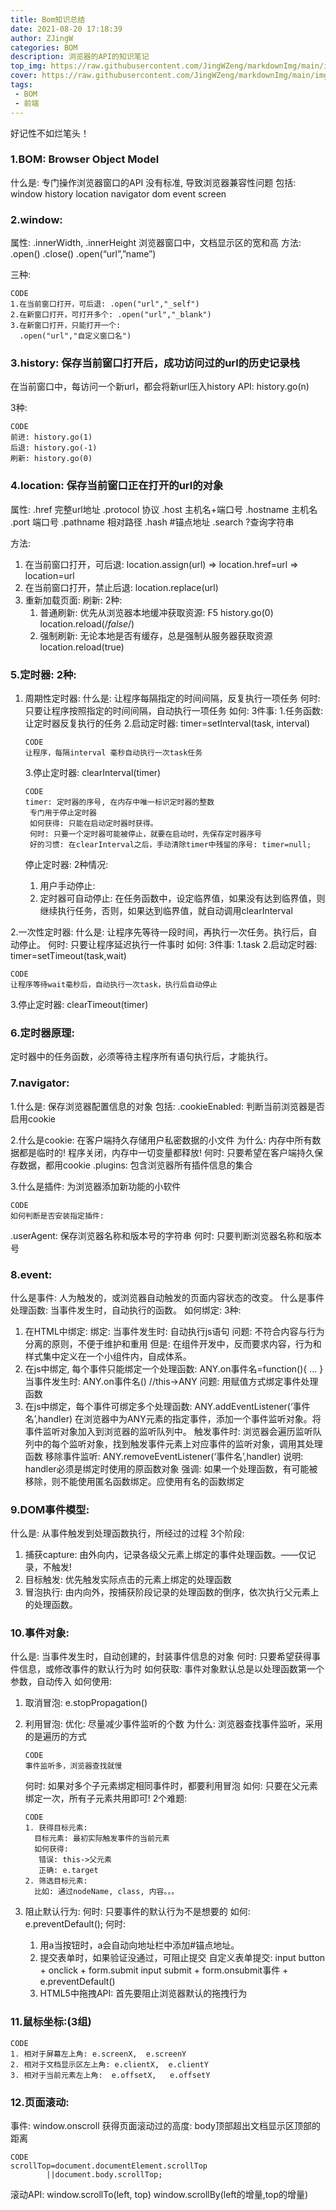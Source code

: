 ```yaml
---
title: Bom知识总结
date: 2021-08-20 17:18:39
author: ZJingW
categories: BOM
description: 浏览器的API的知识笔记
top_img: https://raw.githubusercontent.com/JingWZeng/markdownImg/main/img/202108232032965.jpg
cover: https://raw.githubusercontent.com/JingWZeng/markdownImg/main/img/202108232032965.jpg
tags: 
 - BOM
 - 前端
---
```

好记性不如烂笔头！



### 1.BOM: Browser Object Model

什么是: 专门操作浏览器窗口的API
没有标准, 导致浏览器兼容性问题
包括:
window
history
location
navigator
dom
event
screen

### 2.window:

属性: .innerWidth, .innerHeight 浏览器窗口中，文档显示区的宽和高
方法: .open() .close() .open(“url”,”name”)

三种:

```
CODE
1.在当前窗口打开，可后退: .open("url","_self")
2.在新窗口打开，可打开多个: .open("url","_blank")
3.在新窗口打开，只能打开一个: 
  .open("url","自定义窗口名")
```

### 3.history: 保存当前窗口打开后，成功访问过的url的历史记录栈

在当前窗口中，每访问一个新url，都会将新url压入history
API: history.go(n)

3种:

```
CODE
前进: history.go(1)  
后退: history.go(-1)  
刷新: history.go(0)
```

### 4.location: 保存当前窗口正在打开的url的对象

属性:
.href 完整url地址
.protocol 协议
.host 主机名+端口号
.hostname 主机名
.port 端口号
.pathname 相对路径
.hash #锚点地址
.search ?查询字符串

方法:

1. 在当前窗口打开，可后退:
   location.assign(url) => location.href=url => location=url
2. 在当前窗口打开，禁止后退:
   location.replace(url)
3. 重新加载页面: 刷新: 2种:
   1. 普通刷新:
      优先从浏览器本地缓冲获取资源:
      F5
      history.go(0)
      location.reload(/*false*/)
   2. 强制刷新:
      无论本地是否有缓存，总是强制从服务器获取资源
      location.reload(true)

### 5.定时器: 2种:

1. 周期性定时器:
   什么是: 让程序每隔指定的时间间隔，反复执行一项任务
   何时: 只要让程序按照指定的时间间隔，自动执行一项任务
   如何: 3件事:
   1.任务函数: 让定时器反复执行的任务
   2.启动定时器: timer=setInterval(task, interval)

   ```
   CODE
   让程序，每隔interval 毫秒自动执行一次task任务
   ```

   3.停止定时器: clearInterval(timer)

   ```
   CODE
   timer: 定时器的序号, 在内存中唯一标识定时器的整数
    专门用于停止定时器
    如何获得: 只能在启动定时器时获得。
    何时: 只要一个定时器可能被停止，就要在启动时，先保存定时器序号
    好的习惯: 在clearInterval之后，手动清除timer中残留的序号: timer=null;
   ```

   停止定时器: 2种情况:

   1. 用户手动停止:
   2. 定时器可自动停止:
      在任务函数中，设定临界值，如果没有达到临界值，则继续执行任务，否则，如果达到临界值，就自动调用clearInterval

2.一次性定时器:
什么是: 让程序先等待一段时间，再执行一次任务。执行后，自动停止。
何时: 只要让程序延迟执行一件事时
如何: 3件事:
1.task
2.启动定时器: timer=setTimeout(task,wait)

```
CODE
让程序等待wait毫秒后，自动执行一次task，执行后自动停止
```

3.停止定时器: clearTimeout(timer)

### 6.定时器原理:

定时器中的任务函数，必须等待主程序所有语句执行后，才能执行。

### 7.navigator:

1.什么是: 保存浏览器配置信息的对象
包括:
.cookieEnabled: 判断当前浏览器是否启用cookie

2.什么是cookie: 在客户端持久存储用户私密数据的小文件
为什么: 内存中所有数据都是临时的! 程序关闭，内存中一切变量都释放!
何时: 只要希望在客户端持久保存数据，都用cookie
.plugins: 包含浏览器所有插件信息的集合

3.什么是插件: 为浏览器添加新功能的小软件

```
CODE
如何判断是否安装指定插件: 
```

.userAgent: 保存浏览器名称和版本号的字符串
何时: 只要判断浏览器名称和版本号

### 8.event:

什么是事件: 人为触发的，或浏览器自动触发的页面内容状态的改变。
什么是事件处理函数: 当事件发生时，自动执行的函数。
如何绑定: 3种:

1. 在HTML中绑定:
   绑定:
   当事件发生时: 自动执行js语句
   问题: 不符合内容与行为分离的原则，不便于维护和重用
   但是: 在组件开发中，反而要求内容，行为和样式集中定义在一个小组件内，自成体系。
2. 在js中绑定, 每个事件只能绑定一个处理函数:
   ANY.on事件名=function(){ … }
   当事件发生时: ANY.on事件名() //this->ANY
   问题: 用赋值方式绑定事件处理函数
3. 在js中绑定，每个事件可绑定多个处理函数:
   ANY.addEventListener(‘事件名’,handler)
   在浏览器中为ANY元素的指定事件，添加一个事件监听对象。将事件监听对象加入到浏览器的监听队列中。
   触发事件时: 浏览器会遍历监听队列中的每个监听对象，找到触发事件元素上对应事件的监听对象，调用其处理函数
   移除事件监听:
   ANY.removeEventListener(‘事件名’,handler)
   说明: handler必须是绑定时使用的原函数对象
   强调: 如果一个处理函数，有可能被移除，则不能使用匿名函数绑定。应使用有名的函数绑定

### 9.DOM事件模型:

什么是: 从事件触发到处理函数执行，所经过的过程
3个阶段:

1. 捕获capture: 由外向内，记录各级父元素上绑定的事件处理函数。——仅记录，不触发!
2. 目标触发: 优先触发实际点击的元素上绑定的处理函数
3. 冒泡执行: 由内向外，按捕获阶段记录的处理函数的倒序，依次执行父元素上的处理函数。

### 10.事件对象:

什么是: 当事件发生时，自动创建的，封装事件信息的对象
何时: 只要希望获得事件信息，或修改事件的默认行为时
如何获取: 事件对象默认总是以处理函数第一个参数，自动传入
如何使用:

1. 取消冒泡: e.stopPropagation()

2. 利用冒泡:
   优化: 尽量减少事件监听的个数
   为什么: 浏览器查找事件监听，采用的是遍历的方式

   ```
   CODE
   事件监听多，浏览器查找就慢
   ```

   何时: 如果对多个子元素绑定相同事件时，都要利用冒泡
   如何: 只要在父元素绑定一次，所有子元素共用即可!
   2个难题:

   ```
   CODE
   1. 获得目标元素:
     目标元素: 最初实际触发事件的当前元素
     如何获得: 
      错误: this->父元素
      正确: e.target
   2. 筛选目标元素:
     比如: 通过nodeName, class, 内容。。。
   ```

3. 阻止默认行为:
   何时: 只要事件的默认行为不是想要的
   如何: e.preventDefault();
   何时:

   1. 用a当按钮时，a会自动向地址栏中添加#锚点地址。
   2. 提交表单时，如果验证没通过，可阻止提交
      自定义表单提交:
      input button + onclick + form.submit
      input submit + form.onsubmit事件 + e.preventDefault()
   3. HTML5中拖拽API: 首先要阻止浏览器默认的拖拽行为

### 11.鼠标坐标:(3组)

```
CODE
1. 相对于屏幕左上角: e.screenX,  e.screenY
2. 相对于文档显示区左上角: e.clientX,  e.clientY
3. 相对于当前元素左上角:  e.offsetX,   e.offsetY
```

### 12.页面滚动:

事件: window.onscroll
获得页面滚动过的高度: body顶部超出文档显示区顶部的距离

```
CODE
scrollTop=document.documentElement.scrollTop
        ||document.body.scrollTop;
```

滚动API:
window.scrollTo(left, top)
window.scrollBy(left的增量,top的增量)
